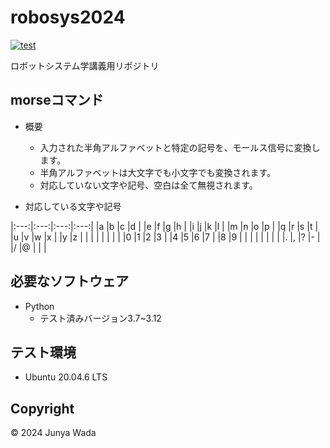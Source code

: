 # robosys2024
[![test](https://github.com/JEISU20xx/robosys2024/actions/workflows/test.yml/badge.svg)](https://github.com/JEISU20xx/robosys2024/actions/workflows/test.yml)

ロボットシステム学講義用リポジトリ

## morseコマンド
- 概要
  - 入力された半角アルファベットと特定の記号を、モールス信号に変換します。
  - 半角アルファベットは大文字でも小文字でも変換されます。
  - 対応していない文字や記号、空白は全て無視されます。

- 対応している文字や記号


|:---:|:---:|:---:|:---:|
|a    |b    |c    |d    |
|e    |f    |g    |h    |
|i    |j    |k    |l    |
|m    |n    |o    |p    |
|q    |r    |s    |t    |
|u    |v    |w    |x    |
|y    |z    |     |     |
|     |     |     |     |
|0    |1    |2    |3    |
|4    |5    |6    |7    |
|8    |9    |     |     |
|     |     |     |     |
|.    |,    |?    |-    |
|/    |@    |     |     |

## 必要なソフトウェア
- Python
    - テスト済みバージョン3.7~3.12

## テスト環境
- Ubuntu 20.04.6 LTS

## Copyright
© 2024 Junya Wada
